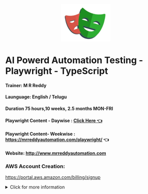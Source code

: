 <div align="center">
  <img src="rrplaywrigh.PNG" alt="Project Screenshot">
</div>


# AI Powerd Automation Testing - Playwright - TypeScript
#### Trainer: M R Reddy
#### Launguage: English / Telugu
<!-- #### Demo: 11-OCT-2025 6:30PM IST
#### Classes: 12-OCT-2025 07:15-08:45AM IST -->
#### Duration 75 hours,10 weeks, 2.5 months MON-FRI
#### Playwright Content - Daywise : **[Click Here 👈 ](profile/content.md)**
#### Playwright Content- Weekwise :  https://mrreddyautomation.com/playwright/  👈

#### Website: http://www.mrreddyautomation.com

### AWS Account Creation: 

https://portal.aws.amazon.com/billing/signup
<!-- 
<p align="center">
  <img width="48%" src="https://github-readme-stats.vercel.app/api?username=eddiejaoude&show_icons=true&theme=tokyonight" />
  <img width="48%" src="https://github-readme-streak-stats.herokuapp.com/?user=eddiejaoude&theme=tokyonight" />
</p> -->

<details>
  <summary>Click for more information</summary>
  This is more description 
</details>